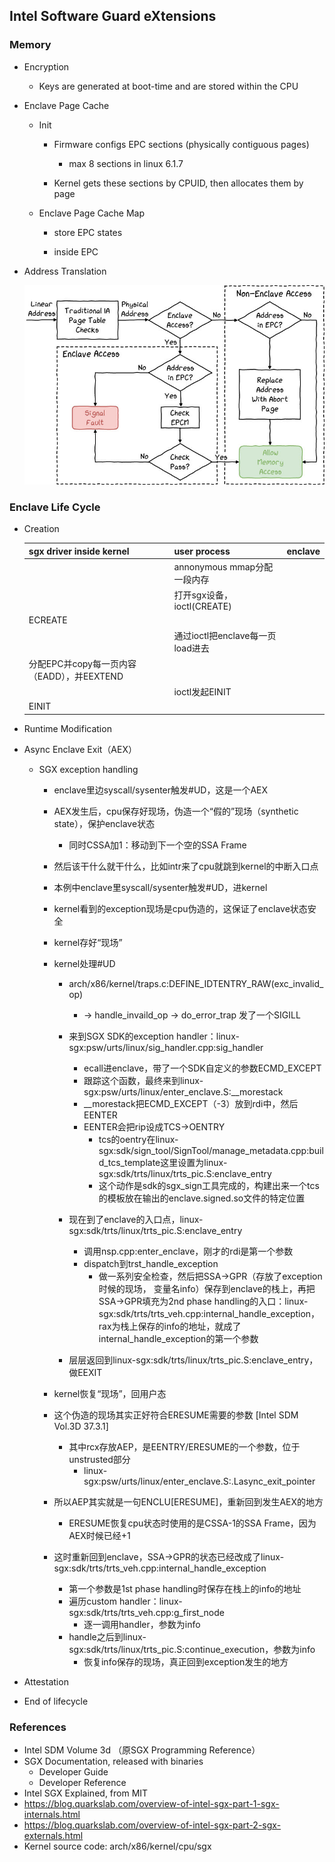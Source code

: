 ## Intel Software Guard eXtensions

### Memory

- Encryption

  - Keys are generated at boot-time and are stored within the CPU

- Enclave Page Cache

  - Init
    - Firmware configs EPC sections (physically contiguous pages)
      - max 8 sections in linux 6.1.7

    - Kernel gets these sections by CPUID, then allocates them by page

  - Enclave Page Cache Map
    - store EPC states

    - inside EPC

- Address Translation

  ![Page walk](assets/page_walk.png)




### Enclave Life Cycle

- Creation

  | sgx driver inside kernel                   | user process                     | enclave |
  | ------------------------------------------ | -------------------------------- | ------- |
  |                                            | annonymous mmap分配一段内存      |         |
  |                                            | 打开sgx设备，ioctl(CREATE)       |         |
  | ECREATE                                    |                                  |         |
  |                                            | 通过ioctl把enclave每一页load进去 |         |
  | 分配EPC并copy每一页内容（EADD），并EEXTEND |                                  |         |
  |                                            | ioctl发起EINIT                   |         |
  | EINIT                                      |                                  |         |


- Runtime Modification

- Async Enclave Exit（AEX）

  - SGX exception handling

    - enclave里边syscall/sysenter触发#UD，这是一个AEX

    - AEX发生后，cpu保存好现场，伪造一个“假的”现场（synthetic state），保护enclave状态
      - 同时CSSA加1：移动到下一个空的SSA Frame

    - 然后该干什么就干什么，比如intr来了cpu就跳到kernel的中断入口点

    - 本例中enclave里syscall/sysenter触发#UD，进kernel

    - kernel看到的exception现场是cpu伪造的，这保证了enclave状态安全

    - kernel存好“现场”

    - kernel处理#UD

      - arch/x86/kernel/traps.c:DEFINE_IDTENTRY_RAW(exc_invalid_op)
        - -> handle_invaild_op -> do_error_trap 发了一个SIGILL

      - 来到SGX SDK的exception handler：linux-sgx:psw/urts/linux/sig_handler.cpp:sig_handler
        - ecall进enclave，带了一个SDK自定义的参数ECMD_EXCEPT
        - 跟踪这个函数，最终来到linux-sgx:psw/urts/linux/enter_enclave.S:__morestack
        - __morestack把ECMD_EXCEPT（-3）放到rdi中，然后EENTER
        - EENTER会把rip设成TCS->OENTRY
          - tcs的oentry在linux-sgx:sdk/sign_tool/SignTool/manage_metadata.cpp:build_tcs_template这里设置为linux-sgx:sdk/trts/linux/trts_pic.S:enclave_entry
          - 这个动作是sdk的sgx_sign工具完成的，构建出来一个tcs的模板放在输出的enclave.signed.so文件的特定位置

      - 现在到了enclave的入口点，linux-sgx:sdk/trts/linux/trts_pic.S:enclave_entry
        - 调用nsp.cpp:enter_enclave，刚才的rdi是第一个参数
        - dispatch到trst_handle_exception
          - 做一系列安全检查，然后把SSA->GPR（存放了exception时候的现场， 变量名info）保存到enclave的栈上，再把SSA->GPR填充为2nd phase handling的入口：linux-sgx:sdk/trts/trts_veh.cpp:internal_handle_exception，rax为栈上保存的info的地址，就成了internal_handle_exception的第一个参数

      - 层层返回到linux-sgx:sdk/trts/linux/trts_pic.S:enclave_entry，做EEXIT

    - kernel恢复“现场”，回用户态

    - 这个伪造的现场其实正好符合ERESUME需要的参数 [Intel SDM Vol.3D 37.3.1]
      - 其中rcx存放AEP，是EENTRY/ERESUME的一个参数，位于unstrusted部分
        - linux-sgx:psw/urts/linux/enter_enclave.S:.Lasync_exit_pointer


    - 所以AEP其实就是一句ENCLU[ERESUME]，重新回到发生AEX的地方
      - ERESUME恢复cpu状态时使用的是CSSA-1的SSA Frame，因为AEX时候已经+1

    - 这时重新回到enclave，SSA->GPR的状态已经改成了linux-sgx:sdk/trts/trts_veh.cpp:internal_handle_exception
      - 第一个参数是1st phase handling时保存在栈上的info的地址
      - 遍历custom handler：linux-sgx:sdk/trts/trts_veh.cpp:g_first_node
        - 逐一调用handler，参数为info
      - handle之后到linux-sgx:sdk/trts/linux/trts_pic.S:continue_execution，参数为info
        - 恢复info保存的现场，真正回到exception发生的地方

- Attestation

- End of lifecycle



### References

- Intel SDM Volume 3d （原SGX Programming Reference） 
- SGX Documentation, released with binaries
  - Developer Guide
  - Developer Reference
- Intel SGX Explained, from MIT
- https://blog.quarkslab.com/overview-of-intel-sgx-part-1-sgx-internals.html
- https://blog.quarkslab.com/overview-of-intel-sgx-part-2-sgx-externals.html
- Kernel source code: arch/x86/kernel/cpu/sgx
